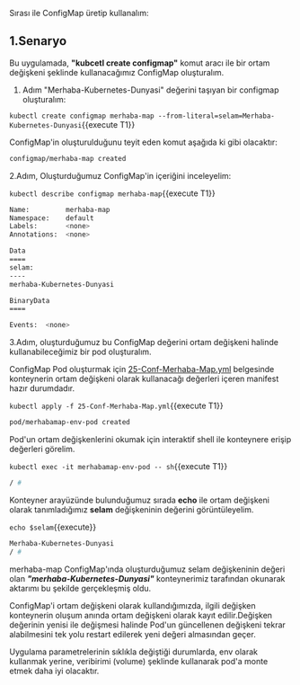 Sırası ile ConfigMap üretip kullanalım:

## 1.Senaryo

Bu uygulamada, **"kubcetl create configmap"** komut aracı ile bir ortam değişkeni şeklinde  kullanacağımız ConfigMap oluşturalım.

1. Adım "Merhaba-Kubernetes-Dunyasi" değerini taşıyan bir configmap oluşturalım:

`kubectl create configmap merhaba-map --from-literal=selam=Merhaba-Kubernetes-Dunyasi`{{execute T1}}

ConfigMap'in oluşturulduğunu teyit eden komut aşağıda ki gibi olacaktır:

```bash
configmap/merhaba-map created
```

2.Adım, Oluşturduğumuz ConfigMap'in içeriğini inceleyelim:

`kubectl describe configmap merhaba-map`{{execute T1}}

```bash
Name:         merhaba-map
Namespace:    default
Labels:       <none>
Annotations:  <none>

Data
====
selam:
----
merhaba-Kubernetes-Dunyasi

BinaryData
====

Events:  <none>
```

3.Adım, oluşturduğumuz bu ConfigMap değerini ortam değişkeni halinde kullanabileceğimiz bir pod oluşturalım.

ConfigMap Pod oluşturmak için  [25-Conf-Merhaba-Map.yml](./assets/25-Conf-Merhaba-Map.yml) belgesinde konteynerin ortam değişkeni olarak kullanacağı değerleri içeren manifest hazır durumdadır.

`kubectl apply -f 25-Conf-Merhaba-Map.yml`{{execute T1}}

```bash
pod/merhabamap-env-pod created
```

Pod'un ortam değişkenlerini okumak için interaktif shell ile konteynere erişip değerleri görelim.

`kubectl exec -it merhabamap-env-pod -- sh`{{execute T1}}

```bash
/ #
```

Konteyner arayüzünde bulunduğumuz sırada **echo** ile ortam değişkeni olarak tanımladığımız **selam** değişkeninin değerini görüntüleyelim.

`echo $selam`{{execute}}

```bash
Merhaba-Kubernetes-Dunyasi
/ #
```

merhaba-map ConfigMap'ında oluşturduğumuz selam değişkeninin değeri olan ***"merhaba-Kubernetes-Dunyasi"*** konteynerimiz tarafından okunarak aktarımı bu şekilde gerçekleşmiş oldu.

ConfigMap'i ortam değişkeni olarak kullandığımızda, ilgili değişken konteynerin oluşum anında ortam değişkeni olarak kayıt edilir.Değişken değerinin yenisi ile değişmesi halinde Pod'un güncellenen değişkeni tekrar alabilmesini tek yolu restart edilerek yeni değeri almasından geçer.

Uygulama parametrelerinin sıklıkla değiştiği durumlarda, env olarak kullanmak yerine, veribirimi (volume) şeklinde kullanarak pod'a monte etmek daha iyi olacaktır.
